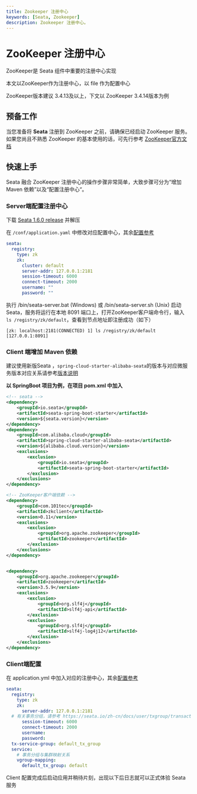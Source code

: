 ```yaml
---
title: Zookeeper 注册中心
keywords: [Seata, Zookeeper]
description: Zookeeper 注册中心。
---
```


# ZooKeeper 注册中心

ZooKeeper是 Seata 组件中重要的注册中心实现

本文以ZooKeeper作为注册中心，以 file 作为配置中心

ZooKeeper版本建议 3.4.13及以上，下文以 ZooKeeper 3.4.14版本为例

## 预备工作

当您准备将 **Seata** 注册到 ZooKeeper 之前，请确保已经启动 ZooKeeper 服务。如果您尚且不熟悉 ZooKeeper 的基本使用的话，可先行参考 [ZooKeeper官方文档](https://zookeeper.apache.org/doc/r3.4.14/index.html)



## 快速上手

Seata 融合 ZooKeeper 注册中心的操作步骤非常简单，大致步骤可分为“增加 Maven 依赖”以及“配置注册中心“。



### Server端配置注册中心

下载 [Seata 1.6.0 release](https://github.com/seata/seata/releases/tag/v1.6.0) 并解压

在 `/conf/application.yaml` 中修改对应配置中心，其余[配置参考](https://github.com/seata/seata/blob/develop/server/src/main/resources/application.example.yml)

```yaml
seata:
  registry:
    type: zk
    zk:
      cluster: default
      server-addr: 127.0.0.1:2181
      session-timeout: 6000
      connect-timeout: 2000
      username: ""
      password: ""
```

执行 /bin/seata-server.bat (Windows) 或 /bin/seata-server.sh (Unix) 启动 Seata，服务将运行在本地 8091 端口上，打开ZooKeeper客户端命令行，输入` ls /registry/zk/default`，查看到节点地址即注册成功（如下）

```text
[zk: localhost:2181(CONNECTED) 1] ls /registry/zk/default
[127.0.0.1:8091]
```





### Client 端增加 Maven 依赖



建议使用新版Seata ，`spring-cloud-starter-alibaba-seata`的版本与对应微服务版本对应关系请参考[版本说明](https://github.com/alibaba/spring-cloud-alibaba/wiki/版本说明)

**以 SpringBoot 项目为例，在项目 pom.xml 中加入**

```xml
<!-- seata -->
<dependency>
    <groupId>io.seata</groupId>
    <artifactId>seata-spring-boot-starter</artifactId>
    <version>${seata.version}</version>
</dependency>
<dependency>
    <groupId>com.alibaba.cloud</groupId>
    <artifactId>spring-cloud-starter-alibaba-seata</artifactId>
    <version>${alibaba.cloud.version}</version>
    <exclusions>
        <exclusion>
            <groupId>io.seata</groupId>
            <artifactId>seata-spring-boot-starter</artifactId>
        </exclusion>
    </exclusions>
</dependency>

<!-- ZooKeeper客户端依赖 -->
<dependency>
    <groupId>com.101tec</groupId>
    <artifactId>zkclient</artifactId>
    <version>0.11</version>
    <exclusions>
        <exclusion>
            <groupId>org.apache.zookeeper</groupId>
            <artifactId>zookeeper</artifactId>
        </exclusion>
    </exclusions>
</dependency>


<dependency>
    <groupId>org.apache.zookeeper</groupId>
    <artifactId>zookeeper</artifactId>
    <version>3.5.9</version>
    <exclusions>
        <exclusion>
            <groupId>org.slf4j</groupId>
            <artifactId>slf4j-api</artifactId>
        </exclusion>
        <exclusion>
            <groupId>org.slf4j</groupId>
            <artifactId>slf4j-log4j12</artifactId>
        </exclusion>
    </exclusions>
</dependency>

```

### Client端配置

在 application.yml 中加入对应的注册中心，其余[配置参考](https://github.com/seata/seata/blob/develop/script/client/spring/application.yml)

```yaml
seata:
  registry:
    type: zk
    zk:
      server-addr: 127.0.0.1:2181
  # 有关事务分组，请参考 https://seata.io/zh-cn/docs/user/txgroup/transaction-group
      session-timeout: 6000
      connect-timeout: 2000
      username:
      password:
  tx-service-group: default_tx_group
  service:
    # 事务分组与集群映射关系
    vgroup-mapping:
      default_tx_group: default
```

Client 配置完成后启动应用并稍待片刻，出现以下后日志就可以正式体验 Seata 服务





